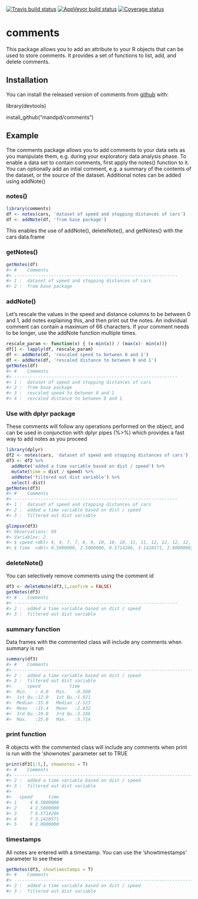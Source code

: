
[![Travis build
status](https://travis-ci.com/mandpd/comments.svg?branch=master)](https://travis-ci.org/mandpd/comments)
[![AppVeyor build
status](https://ci.appveyor.com/api/projects/status/github/mandpd/comments?branch=master&svg=true)](https://ci.appveyor.com/project/mandpd/comments)
[![Coverage
status](https://codecov.io/gh/mandpd/comments/branch/master/graph/badge.svg)](https://codecov.io/github/mandpd/comments?branch=master)

<!-- README.md is generated from README.Rmd. Please edit that file -->

# comments

This package allows you to add an attribute to your R objects that can
be used to store comments. It provides a set of functions to list, add,
and delete comments.

## Installation

You can install the released version of comments from
[github](https://github.com/mandpd/comments) with:

library(devtools)

install\_github(“mandpd/comments”)

## Example

The comments package allows you to add comments to your data sets as you
manipulate them, e.g. during your exploratory data analysis phase. To
enable a data set to contain comments, first apply the notes() function
to it. You can optionally add an intial comment, e.g. a summary of the
contents of the dataset, or the source of the dataset. Additional notes
can be added using addNote()

### notes()

``` r
library(comments)
df <- notes(cars, 'dataset of speed and stopping distances of cars')
df <- addNote(df, 'from base package') 
```

This enables the use of addNote(), deleteNote(), and getNotes() with the
cars data.frame

### getNotes()

``` r
getNotes(df)
#> #    Comments                                                      
#> --------------------------------------------------------------
#> 1 :  dataset of speed and stopping distances of cars                  
#> 2 :  from base package
```

### addNote()

Let’s rescale the values in the speed and distance columns to be between
0 and 1, add notes explaining this, and then print out the notes. An
individual comment can contain a maximum of 66 characters. If your
comment needs to be longer, use the addNote function multiple times.

``` r
rescale_param <- function(x) { (x-min(x)) / (max(x)- min(x))}
df[] <- lapply(df, rescale_param)
df <- addNote(df, 'rescaled speed to between 0 and 1')
df <- addNote(df, 'rescaled distance to between 0 and 1')
getNotes(df)
#> #    Comments                                                      
#> --------------------------------------------------------------
#> 1 :  dataset of speed and stopping distances of cars                  
#> 2 :  from base package                                                
#> 3 :  rescaled speed to between 0 and 1                                
#> 4 :  rescaled distance to between 0 and 1
```

### Use with dplyr package

These comments will follow any operations performed on the object, and
can be used in conjunction with dplyr pipes (%\>%) which provides a fast
way to add notes as you proceed

``` r
library(dplyr)
df2 <- notes(cars, 'dataset of speed and stopping distances of cars')
df3 <- df2 %>% 
  addNote('added a time variable based on dist / speed') %>%
  mutate(time = dist / speed) %>%
  addNote('filtered out dist variable') %>%
  select(-dist)
getNotes(df3)
#> #    Comments                                                      
#> --------------------------------------------------------------
#> 1 :  dataset of speed and stopping distances of cars                  
#> 2 :  added a time variable based on dist / speed                      
#> 3 :  filtered out dist variable
```

``` r
glimpse(df3)
#> Observations: 50
#> Variables: 2
#> $ speed <dbl> 4, 4, 7, 7, 8, 9, 10, 10, 10, 11, 11, 12, 12, 12, 12, 13, …
#> $ time  <dbl> 0.5000000, 2.5000000, 0.5714286, 3.1428571, 2.0000000, 1.1…
```

### deleteNote()

You can selectively remove comments using the comment id

``` r
df3 <- deleteNote(df3,1,confirm = FALSE)
getNotes(df3)
#> #    Comments                                                      
#> --------------------------------------------------------------
#> 2 :  added a time variable based on dist / speed                      
#> 3 :  filtered out dist variable
```

### summary function

Data frames with the commented class will include any comments when
summary is run

``` r
summary(df3)
#> #    Comments                                                       Time Stamp
#> --------------------------------------------------------------------------------------------
#> 2 :  added a time variable based on dist / speed                    Tue Mar 19 12:30:46 2019 
#> 3 :  filtered out dist variable                                     Tue Mar 19 12:30:46 2019
#>      speed           time      
#>  Min.   : 4.0   Min.   :0.500  
#>  1st Qu.:12.0   1st Qu.:1.921  
#>  Median :15.0   Median :2.523  
#>  Mean   :15.4   Mean   :2.632  
#>  3rd Qu.:19.0   3rd Qu.:3.186  
#>  Max.   :25.0   Max.   :5.714
```

### print function

R objects with the commented class will include any comments when print
is run with the ‘shownotes’ parameter set to TRUE

``` r
print(df3[1:5,], shownotes = T)
#> #    Comments                                                       Time Stamp
#> --------------------------------------------------------------------------------------------
#> 2 :  added a time variable based on dist / speed                    Tue Mar 19 12:30:46 2019 
#> 3 :  filtered out dist variable                                     Tue Mar 19 12:30:46 2019 
#> 
#>   speed      time
#> 1     4 0.5000000
#> 2     4 2.5000000
#> 3     7 0.5714286
#> 4     7 3.1428571
#> 5     8 2.0000000
```

### timestamps

All notes are entered with a timestamp. You can use the ‘showtimestamps’
parameter to see these

``` r
getNotes(df3, showtimestamps = T)
#> #    Comments                                                       Time Stamp
#> --------------------------------------------------------------------------------------------
#> 2 :  added a time variable based on dist / speed                    Tue Mar 19 12:30:46 2019 
#> 3 :  filtered out dist variable                                     Tue Mar 19 12:30:46 2019
```
